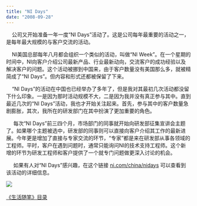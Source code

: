 ```yaml
---
title: "NI Days"
date: "2008-09-28"
---
```


    公司又开始准备一年一度“NI Days”活动了。这是公司每年最重要的活动之一，是每年最大规模的与客户交流的活动。

    NI美国总部每年八月都会组织一个类似的活动，叫做“NI Week”。在一个星期的时间中，NI向客户介绍公司最新产品、行业最新动向，交流客户的成功经验以及解决客户的问题。这个活动被挪到中国来，由于客户数量没有美国那么多，就被精简成了“NI Days”。但内容和形式还都被保留了下来。

    “NI Days”的活动在中国也已经举办了多年了，但是我对其最初几次活动都没留下什么印象。一是因为那时活动规模不大，二是因为我并没有真正参与其中。直到最近几次的“NI Days”活动，我也才开始关注起来。首先，参与其中的客户数量急剧膨胀，其次，我所在的研发部门在其中扮演了更加重要的角色。

     每次“NI Days”前三四个月，市场部门的同事就开始向研发部征集宣讲会主题了。如果哪个主题被选中，研发部的同事则可以直接向客户介绍其工作的最新进展。今年更是增加了直接与专家交流的环节，“专家”都是来在研发部从事各领域的工程师。平时，客户在遇到问题时，通常只能询问NI的技术支持工程师。这个新增的环节为研发工程师和客户提供了一个就专门问题做更深入讨论的机会。

     如果有人对“NI Days”感兴趣，在这个链接 [ni.com/china/nidays](http://ni.com/china/nidays) 可以查看到该活动的详细信息。

![](http://digital.ni.com/worldwide/china.nsf/87e62f4c89ea9df9862564250075e6e4/6cee3a5a07377a8d482574c2001c4547/BodyText/20.47EC?OpenElement&FieldElemFormat=gif)[  
](Blog/cns!1pU-rgQVTuuWM1TX8W8PfmDA!1123.entry)

[《生活随笔》目录](Blog/cns!1pU-rgQVTuuWM1TX8W8PfmDA!1123.entry)
